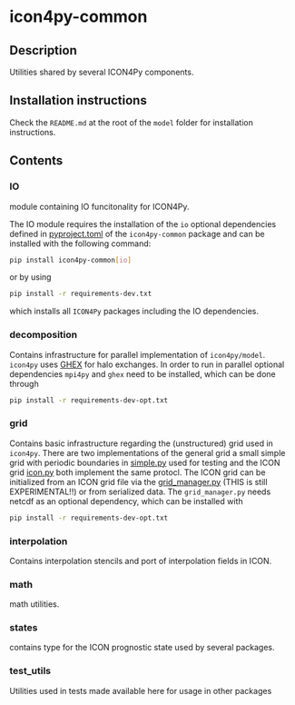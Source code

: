 # icon4py-common

## Description

Utilities shared by several ICON4Py components.

## Installation instructions

Check the `README.md` at the root of the `model` folder for installation instructions.

## Contents

### IO

module containing IO funcitonality for ICON4Py.

The IO module requires the installation of the `io` optional dependencies defined in [pyproject.toml](../../../pyproject.toml)
of the `icon4py-common` package and can be installed with the following command:

```bash
pip install icon4py-common[io]
```

or by using

```bash
pip install -r requirements-dev.txt
```

which installs all `ICON4Py` packages including the IO dependencies.

### decomposition

Contains infrastructure for parallel implementation of `icon4py/model`.
`icon4py` uses [GHEX](https://github.com/ghex-org/GHEX) for halo exchanges. In order to run in parallel
optional dependencies `mpi4py` and `ghex` need to be installed, which can be done through

```bash
pip install -r requirements-dev-opt.txt
```

### grid

Contains basic infrastructure regarding the (unstructured) grid used in `icon4py`. There are
two implementations of the general grid a small simple grid with periodic boundaries in
[simple.py](src/icon4py/model/common/grid/simple.py) used for testing and the
ICON grid [icon.py](src/icon4py/model/common/grid/icon.py) both implement the same protocl.
The ICON grid can be initialized from an ICON grid file via the [grid_manager.py](src/icon4py/model/common/grid/grid_manager.py)
(THIS is still EXPERIMENTAL!!) or from serialized data.
The `grid_manager.py` needs netcdf as an optional dependency, which can be installed with

```bash
pip install -r requirements-dev-opt.txt
```

### interpolation

Contains interpolation stencils and port of interpolation fields in ICON.

### math

math utilities.

### states

contains type for the ICON prognostic state used by several packages.

### test_utils

Utilities used in tests made available here for usage in other packages
